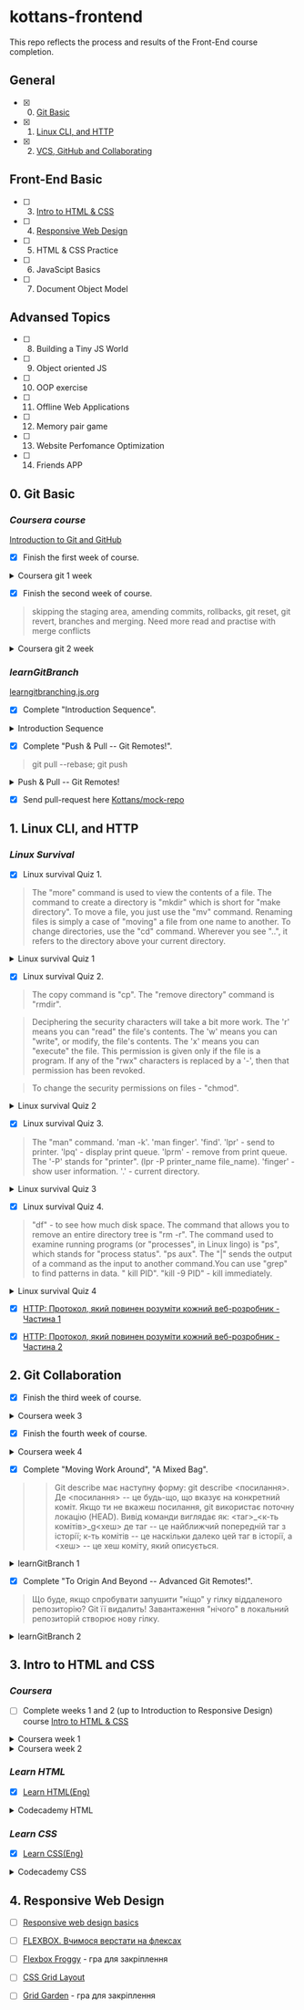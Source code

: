 # kottans-frontend
This repo reflects the process and results of the Front-End course completion.

## General
- [X] 0. [Git Basic](#0-git-basic)
- [X] 1. [Linux CLI, and HTTP](#1-linux-cli-and-http)
- [X] 2. [VCS, GitHub and Collaborating](#2-git-collaboration)

## Front-End Basic
- [ ] 3. [Intro to HTML & CSS](#3-intro-to-html-and-css)
- [ ] 4. [Responsive Web Design](#4-responsive-web-design)
- [ ] 5. HTML & CSS Practice
- [ ] 6. JavaScipt Basics
- [ ] 7. Document Object Model

## Advansed Topics
- [ ] 8. Building a Tiny JS World
- [ ] 9. Object oriented JS
- [ ] 10. OOP exercise
- [ ] 11. Offline Web Applications
- [ ] 12. Memory pair game
- [ ] 13. Website Perfomance Optimization
- [ ] 14. Friends APP

## 0. Git Basic
###  _Coursera course_
 [Introduction to Git and GitHub](https://www.coursera.org/learn/introduction-git-github)

- [X] Finish the first week of course.
<details><summary>Coursera git 1 week</summary>

 ![Coursera git 1 week](docs/git-course_week1.png)
</details>

- [X] Finish the second week of course.
>skipping the staging area, amending commits, rollbacks, git reset, git revert, branches and merging.
>Need more read and practise with merge conflicts

<details><summary>Coursera git 2 week</summary>

  ![Coursera git 2 week](docs/git-course_week2.png)
</details>

### _learnGitBranch_
[learngitbranching.js.org](https://learngitbranching.js.org/)

- [X] Complete "Introduction Sequence".
<details><summary>Introduction Sequence</summary>
 
  ![Introduction Sequence](docs/learngitbranching1.1.png)
</details>

- [X] Complete "Push & Pull -- Git Remotes!".
> git pull --rebase; git push
<details><summary>Push & Pull -- Git Remotes!</summary>

  ![Push & Pull -- Git Remotes!](docs/learngitbranching2.1.png)
</details>

- [X] Send pull-request here [Kottans/mock-repo ](https://github.com/Kottans/mock-repo)


## 1. Linux CLI, and HTTP
### _Linux Survival_

- [X] Linux survival Quiz 1.
>The "more" command is used to view the contents of a file. The command to create a directory is "mkdir" which is short for "make directory". 
>To move a file, you just use the "mv" command. Renaming files is simply a case of "moving" a file from one name to another. To change directories, use the "cd" command. Wherever you see "..", it refers to the directory above your current directory.

<details><summary>Linux survival Quiz 1</summary>

  ![Linux survival Quiz 1](task_linux_cli/linux1.png)
</details>

- [X] Linux survival Quiz 2.
> The copy command is "cp". The "remove directory" command is "rmdir".

> Deciphering the security characters will take a bit more work. The 'r' means you can "read" the file's contents.
The 'w' means you can "write", or modify, the file's contents.
The 'x' means you can "execute" the file. This permission is given only if the file is a program.
If any of the "rwx" characters is replaced by a '-', then that permission has been revoked.

> To change the security permissions on files - "chmod".
<details><summary>Linux survival Quiz 2</summary>

  ![Linux survival Quiz 2](task_linux_cli/linux2.png)
</details>

- [X] Linux survival Quiz 3.
> The "man" command. 'man -k'. 'man finger'. 'find'. 'lpr' - send to printer. 'lpq' - display print queue. 'lprm' - remove from print queue. The '-P' stands for "printer". (lpr -P printer_name file_name). 'finger' - show user information. '.' - current directory.

<details><summary>Linux survival Quiz 3</summary>

  ![Linux survival Quiz 3](task_linux_cli/linux3.png)
</details>

- [X] Linux survival Quiz 4.
> "df" - to see how much disk space. The command that allows you to remove an entire directory tree is "rm -r". The command used to examine running programs (or "processes", in Linux lingo) is "ps", which stands for "process status".  "ps aux". The "|" sends the output of a command as the input to another command.You can use "grep" to find patterns in data. " kill PID". "kill -9 PID" - kill immediately. 

<details><summary>Linux survival Quiz 4</summary>

  ![Linux survival Quiz 4](task_linux_cli/linux4.png)
</details>

 - [X] [HTTP: Протокол, який повинен розуміти кожний веб-розробник - Частина 1](https://code.tutsplus.com/uk/tutorials/http-the-protocol-every-web-developer-must-know-part-1--net-31177)

 - [X] [HTTP: Протокол, який повинен розуміти кожний веб-розробник - Частина 2](https://code.tutsplus.com/uk/tutorials/http-the-protocol-every-web-developer-must-know-part-2--net-31155)

## 2. Git Collaboration

- [X] Finish the third week of course.

<details><summary>Coursera week 3</summary>

  ![Coursera week 3](task_git_collaboration/week3.png)
</details>

- [X] Finish the fourth week of course.

<details><summary>Coursera week 4</summary>

  ![Coursera week 4](task_git_collaboration/week4.png)
</details>

- [X] Complete "Moving Work Around", "A Mixed Bag".

>> Git describe має наступну форму: git describe <посилання>.
>>Де <посилання> -- це будь-що, що вказує на конкретний коміт. Якщо ти не вкажеш посилання, git використає поточну локацію (HEAD).
>>Вивід команди виглядає як:
>><таг>_<к-ть комітів>_g<хеш>
>>де таг -- це найближчий попередній таг з історії; к-ть комітів -- це наскільки далеко цей таг в історії, а <хеш> -- це хеш коміту, який описується.


<details><summary>learnGitBranch 1</summary>

  ![learnGitBranch 1](task_git_collaboration/learningbraching1.png)
</details>

- [X] Complete "To Origin And Beyond -- Advanced Git Remotes!".
> Що буде, якщо спробувати запушити "ніщо" у гілку віддаленого репозиторію? Git її видалить! Завантаження "нічого" в локальний репозиторій створює нову гілку.

<details><summary>learnGitBranch 2</summary>

  ![learnGitBranch 2](task_git_collaboration/learningbraching2.png)
</details>

## 3. Intro to HTML and CSS
### _Coursera_

- [ ] Complete weeks 1 and 2 (up to Introduction to Responsive Design) course [Intro to HTML & CSS](https://www.coursera.org/learn/html-css-javascript-for-web-developers)

<details><summary>Coursera week 1</summary>

  ![Coursera week 1](task_html_css_intro/coursera1.png)
</details>
<details><summary>Coursera week 2</summary>

  ![Coursera week 2](task_html_css_intro/coursera2.png)
</details>


### _Learn HTML_

- [X] [Learn HTML(Eng)](https://www.codecademy.com/learn/learn-html)


<details><summary>Codecademy HTML</summary>

  ![Codecademy HTML](task_html_css_intro/codecademyhtml.png)
</details>

### _Learn CSS_


- [X] [Learn CSS(Eng)](https://www.codecademy.com/learn/learn-css)


<details><summary>Codecademy CSS</summary>

  ![Codecademy CSS](task_html_css_intro/codecademycss.png)
</details>

## 4. Responsive Web Design

- [ ] [Responsive web design basics](https://web.dev/i18n/en/responsive-web-design-basics/)

- [ ] [FLEXBOX. Вчимося верстати на флексах](https://www.youtube.com/playlist?list=PLM6XATa8CAG5mPV60dMmjMRrHVW4LmV2x)

- [ ] [Flexbox Froggy](http://flexboxfroggy.com/) - гра для закріплення

- [ ] [CSS Grid Layout](https://www.youtube.com/watch?v=GV92IdMGFfA&list=PLM6XATa8CAG5pXQrW_kDaeZb_uIAMNZIm)

- [ ] [Grid Garden](http://cssgridgarden.com/) - гра для закріплення

